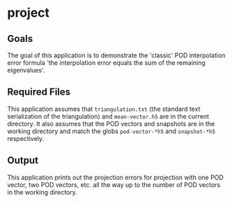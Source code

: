 project
=======
Goals
-----
The goal of this application is to demonstrate the 'classic' POD interpolation
error formula 'the interpolation error equals the sum of the remaining
eigenvalues'.

Required Files
--------------
This application assumes that `triangulation.txt` (the standard text
serialization of the triangulation) and `mean-vector.h5` are in the current
directory. It also assumes that the POD vectors and snapshots are in the working
directory and match the globs `pod-vector-*h5` and `snapshot-*h5` respectively.

Output
------
This application prints out the projection errors for projection with one POD
vector, two POD vectors, etc. all the way up to the number of POD vectors in
the working directory.
